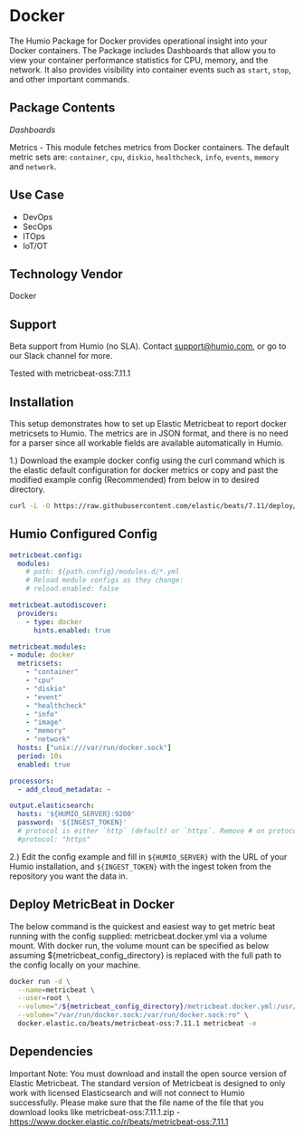# Docker

The Humio Package for Docker provides operational insight into your Docker containers. 
The Package includes Dashboards that allow you to view your container performance statistics for 
CPU, memory, and the network. It also provides visibility into container events such as `start`, `stop`, and 
other important commands.

## Package Contents
_Dashboards_

Metrics - This module fetches metrics from Docker containers. The default metric sets are: `container`, `cpu`, `diskio`, `healthcheck`, `info`, `events`, `memory` and `network`.

## Use Case
- DevOps
- SecOps
- ITOps
- IoT/OT

## Technology Vendor
Docker

## Support
Beta support from Humio (no SLA). Contact support@humio.com, or go to our Slack channel for more.

Tested with metricbeat-oss:7.11.1

## Installation
This setup demonstrates how to set up Elastic Metricbeat to report docker metricsets to Humio.
The metrics are in JSON format, and there is no need for a parser since all workable fields are available automatically in Humio.

1.) Download the example docker config using the curl command which is the elastic default configuration for docker metrics or copy and past the modified example config (Recommended) from below in to desired directory. 

```bash
curl -L -O https://raw.githubusercontent.com/elastic/beats/7.11/deploy/docker/metricbeat.docker.yml 
```

## Humio Configured Config ##

```yaml
metricbeat.config:
  modules:
    # path: ${path.config}/modules.d/*.yml
    # Reload module configs as they change:
    # reload.enabled: false

metricbeat.autodiscover:
  providers:
    - type: docker
      hints.enabled: true

metricbeat.modules:
- module: docker
  metricsets:
    - "container"
    - "cpu"
    - "diskio"
    - "event"
    - "healthcheck"
    - "info"
    - "image"
    - "memory"
    - "network"
  hosts: ["unix:///var/run/docker.sock"]
  period: 10s
  enabled: true

processors:
  - add_cloud_metadata: ~

output.elasticsearch:
  hosts: '${HUMIO_SERVER}:9200'
  password: '${INGEST_TOKEN}'
  # protocol is either `http` (default) or `https`. Remove # on protocol otherwise it defaults to http.
  #protocol: "https"
```
2.) Edit the config example and fill in `${HUMIO_SERVER}` with the URL of your Humio installation, and `${INGEST_TOKEN}` with the ingest token from the repository you want the data in. 

## Deploy MetricBeat in Docker ##

The below command is the quickest and easiest way to get metric beat running with the config supplied: metricbeat.docker.yml via a volume mount. 
With docker run, the volume mount can be specified as below assuming ${metricbeat_config_directory} is replaced with the full path to the config locally on your machine.

```bash
docker run -d \
  --name=metricbeat \
  --user=root \
  --volume="/${metricbeat_config_directory}/metricbeat.docker.yml:/usr/share/metricbeat/metricbeat.yml:ro" \
  --volume="/var/run/docker.sock:/var/run/docker.sock:ro" \
  docker.elastic.co/beats/metricbeat-oss:7.11.1 metricbeat -e
```
  
## Dependencies
Important Note: You must download and install the open source version of Elastic Metricbeat.
The standard version of Metricbeat is designed to only work with licensed Elasticsearch and will not connect to Humio successfully. 
Please make sure that the file name of the file that you download looks like metricbeat-oss:7.11.1.zip - https://www.docker.elastic.co/r/beats/metricbeat-oss:7.11.1
